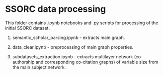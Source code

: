 # SSORC data processing

This folder contains .ipynb notebooks and .py scripts for processing of the initial SSORC dataset.

1. semantic_scholar_parsing.ipynb - extracts main graph.

2. data_clear.ipynb - preprocessing of main graph properties.

3. subdatasets_extraction.ipynb - extracts multilayer network (co-authorship and corresponding co-citation graphs) of variable size from the main subject network. 

